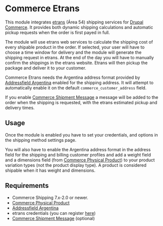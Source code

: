 # Commerce Etrans

This module integrates [etrans][0] (Área 54) shipping services for
[Drupal Commerce][1]. It provides both dynamic shipping calculations and
automatic pickup requests when the order is first payed in full.

The module will use etrans web services to calculate the shipping cost of every
shipable product in the order. If selected, your user will have to choose a time
window for delivery and the module will generate the shipping request in etrans.
At the end of the day you will have to manually confirm the shippings in the
etrans website. Etrans will then pickup the package and deliver it to your
customer.

Commerce Etrans needs the Argentina address format provided by
[Addressfield Argentina][5] enabled for the shipping address. It will attempt to
automatically enable it on the default `commerce_customer_address` field.

If you enable [Commerce Shipment Message][3] a message will be added to the
order when the shipping is requested, with the etrans estimated pickup and
delivery times.

## Usage

Once the module is enabled you have to set your credentials, and options in the
shipping method settings page.

You will also have to enable the Argentina address format in the address field
for the shipping and billing customer profiles and add a weight field and a
dimensions field (from [Commerce Physical Product][3]) to your product variation
types (not the product display type). A product is considered shipable when it
has weight and dimensions.

## Requirements

* Commerce Shipping 7.x-2.0 or newer.
* [Commerce Physical Product][4]
* [Addressfield Argentina][5]
* etrans credentials (you can register [here][2])
* [Commerce Shipment Message][3] (optional)


[0]: http://www.etrans.com.ar                         "etrans"
[1]: https://www.drupal.org/project/commerce          "Drupal Commerce"
[2]: http://www.etrans.com.ar/nuevosUsuarios.php      "Register in etrans"
[3]: https://www.drupal.org/sandbox/mpv/2575189       "Commerce Shipment Message"
[4]: https://www.drupal.org/project/commerce_physical "Commerce Physical Product"
[5]: https://www.drupal.org/project/addressfield_ar   "Addressfield Argentina"
